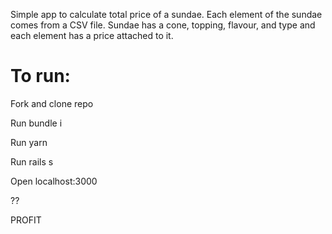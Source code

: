 Simple app to calculate total price of a sundae. Each element of the sundae comes from a CSV file. Sundae has a cone, topping, flavour, and type and each element has a price attached to it. 

# To run:

Fork and clone repo

Run bundle i 

Run yarn 

Run rails s

Open localhost:3000

??

PROFIT
